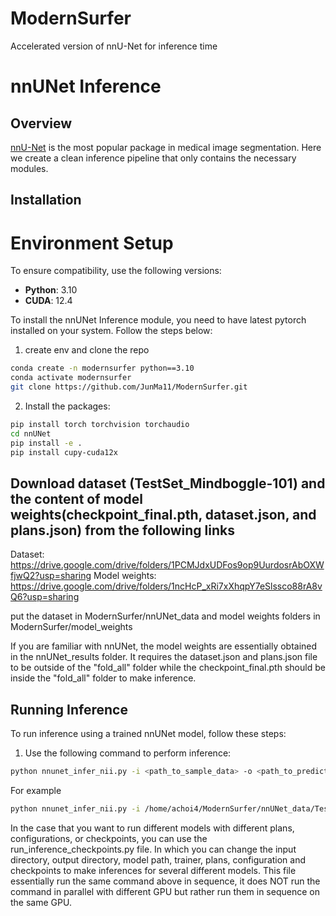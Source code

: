 # ModernSurfer
Accelerated version of nnU-Net for inference time

# nnUNet Inference

## Overview
[nnU-Net](https://github.com/MIC-DKFZ/nnUNet) is the most popular package in medical image segmentation. 
Here we create a clean inference pipeline that only contains the necessary modules. 

## Installation

# Environment Setup

To ensure compatibility, use the following versions:

- **Python**: 3.10  
- **CUDA**: 12.4 

To install the nnUNet Inference module, you need to have latest pytorch installed on your system. Follow the steps below:

1. create env and clone the repo
```bash
conda create -n modernsurfer python==3.10
conda activate modernsurfer
git clone https://github.com/JunMa11/ModernSurfer.git
```

2. Install the packages:
```bash
pip install torch torchvision torchaudio
cd nnUNet
pip install -e .
pip install cupy-cuda12x
```
## Download dataset (TestSet_Mindboggle-101) and the content of model weights(checkpoint_final.pth, dataset.json, and plans.json) from the following links
Dataset: https://drive.google.com/drive/folders/1PCMJdxUDFos9op9UurdosrAbOXWfjwQ2?usp=sharing
Model weights: https://drive.google.com/drive/folders/1ncHcP_xRi7xXhqpY7eSlssco88rA8vQ6?usp=sharing

put the dataset in ModernSurfer/nnUNet_data and model weights folders in ModernSurfer/model_weights

If you are familiar with nnUNet, the model weights are essentially obtained in the nnUNet_results folder. 
It requires the dataset.json and plans.json file to be outside of the "fold_all" folder while the checkpoint_final.pth should be inside the "fold_all" folder to make inference.

## Running Inference

To run inference using a trained nnUNet model, follow these steps:

1. Use the following command to perform inference:

```bash
python nnunet_infer_nii.py -i <path_to_sample_data> -o <path_to_predictions> --model_path <path_to_model_weight> --fold <fold_used_for_training> --checkpoint <checkpoint_for_prediction>
```

For example

```bash
python nnunet_infer_nii.py -i /home/achoi4/ModernSurfer/nnUNet_data/TestSet_Mindboggle-101/imagesTs -o ./seg --model_path /home/achoi4/ModernSurfer/model_weights/ --fold all --checkpoint checkpoint_final.pth
```

In the case that you want to run different models with different plans, configurations, or checkpoints, you can use the run_inference_checkpoints.py file.
In which you can change the input directory, output directory, model path, trainer, plans, configuration and checkpoints to make inferences for several different models. 
This file essentially run the same command above in sequence, it does NOT run the command in parallel with different GPU but rather run them in sequence on the same GPU.
